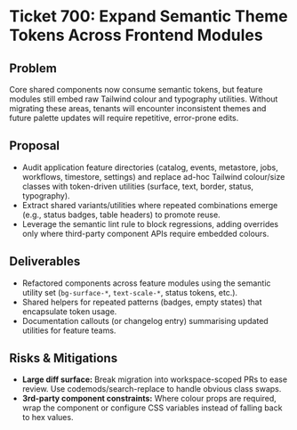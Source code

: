# Ticket 700: Expand Semantic Theme Tokens Across Frontend Modules

## Problem
Core shared components now consume semantic tokens, but feature modules still embed raw Tailwind colour and typography utilities. Without migrating these areas, tenants will encounter inconsistent themes and future palette updates will require repetitive, error-prone edits.

## Proposal
- Audit application feature directories (catalog, events, metastore, jobs, workflows, timestore, settings) and replace ad-hoc Tailwind colour/size classes with token-driven utilities (surface, text, border, status, typography).
- Extract shared variants/utilities where repeated combinations emerge (e.g., status badges, table headers) to promote reuse.
- Leverage the semantic lint rule to block regressions, adding overrides only where third-party component APIs require embedded colours.

## Deliverables
- Refactored components across feature modules using the semantic utility set (`bg-surface-*`, `text-scale-*`, status tokens, etc.).
- Shared helpers for repeated patterns (badges, empty states) that encapsulate token usage.
- Documentation callouts (or changelog entry) summarising updated utilities for feature teams.

## Risks & Mitigations
- **Large diff surface:** Break migration into workspace-scoped PRs to ease review. Use codemods/search-replace to handle obvious class swaps.
- **3rd-party component constraints:** Where colour props are required, wrap the component or configure CSS variables instead of falling back to hex values.

